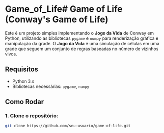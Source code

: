 # Game_of_Life# Game of Life (Conway's Game of Life)

Este é um projeto simples implementando o **Jogo da Vida** de Conway em Python, utilizando as bibliotecas `pygame` e `numpy` para renderização gráfica e manipulação da grade. O **Jogo da Vida** é uma simulação de células em uma grade que seguem um conjunto de regras baseadas no número de vizinhos vivos.

## Requisitos

- Python 3.x
- Bibliotecas necessárias: `pygame`, `numpy`

## Como Rodar

### 1. Clone o repositório:
```bash
git clone https://github.com/seu-usuario/game-of-life.git
